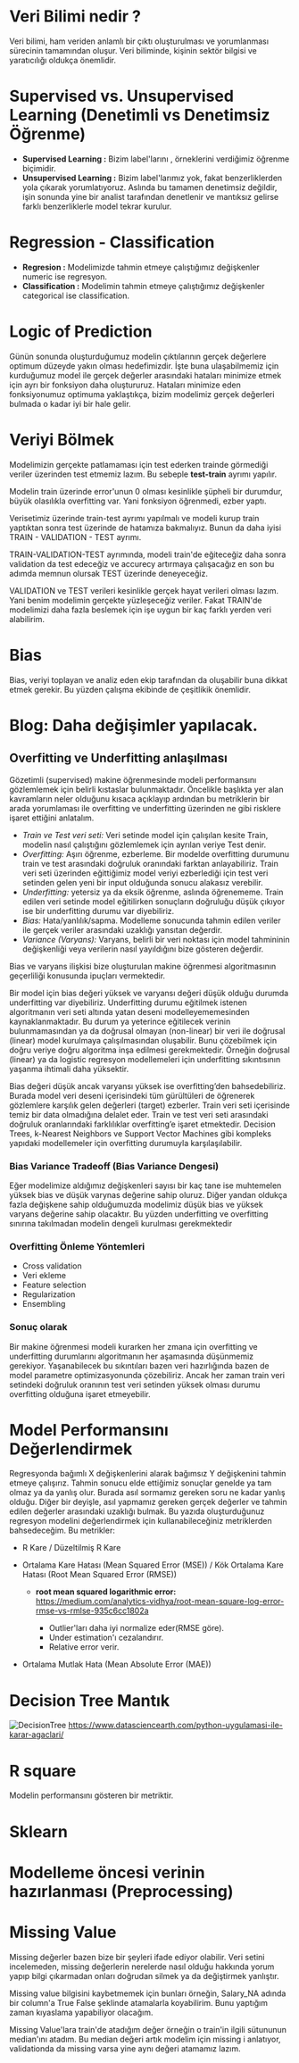 # Veri Bilimi nedir ?
Veri bilimi, ham veriden anlamlı bir çıktı oluşturulması ve yorumlanması sürecinin tamamından oluşur. Veri biliminde, kişinin sektör bilgisi ve yaratıcılığı oldukça önemlidir.

# Supervised vs. Unsupervised Learning (Denetimli vs Denetimsiz Öğrenme)
- **Supervised Learning   :** Bizim label'larını , örneklerini verdiğimiz öğrenme biçimidir.
- **Unsupervised Learning :** Bizim label'larımız yok, fakat benzerliklerden yola çıkarak yorumlatıyoruz. Aslında bu tamamen denetimsiz değildir, işin sonunda yine bir analist tarafından denetlenir ve mantıksız gelirse farklı benzerliklerle model tekrar kurulur.

# Regression - Classification
- **Regresion       :** Modelimizde tahmin etmeye çalıştığımız değişkenler numeric ise regresyon.
- **Classification  :** Modelimin tahmin etmeye çalıştığımız değişkenler categorical ise classification.

# Logic of Prediction
Günün sonunda oluşturduğumuz modelin çıktılarının gerçek değerlere optimum düzeyde yakın olması hedefimizdir. İşte buna ulaşabilmemiz için kurduğumuz model ile gerçek değerler
arasındaki hataları minimize etmek için ayrı bir fonksiyon daha oluştururuz. Hataları minimize eden fonksiyonumuz optimuma yaklaştıkça, bizim modelimiz gerçek değerleri bulmada o kadar iyi bir hale gelir.

# Veriyi Bölmek
Modelimizin gerçekte patlamaması için test ederken trainde görmediği veriler üzerinden test etmemiz lazım. Bu sebeple **test-train** ayrımı yapılır. 

Modelin train üzerinde error'unun 0 olması kesinlikle şüpheli bir durumdur, büyük olasılıkla overfitting var. Yani fonksiyon öğrenmedi, ezber yaptı.

Verisetimiz üzerinde train-test ayrımı yapılmalı ve modeli kurup train yaptıktan sonra test üzerinde de hatamıza bakmalıyız. Bunun da daha iyisi TRAIN - VALIDATION - TEST ayrımı.

TRAIN-VALIDATION-TEST ayrımında, modeli train'de eğiteceğiz daha sonra validation da test edeceğiz ve accurecy artırmaya çalışacağız en  son bu adımda memnun olursak TEST üzerinde deneyeceğiz.

VALIDATION ve TEST verileri kesinlikle gerçek hayat verileri olması lazım. Yani benim modelimin gerçekte yüzleşeceğiz veriler. Fakat TRAIN'de modelimizi daha fazla beslemek için işe uygun bir kaç farklı yerden veri alabilirim.

# Bias
Bias, veriyi toplayan ve analiz eden ekip tarafından da oluşabilir buna dikkat etmek gerekir. Bu yüzden çalışma ekibinde de çeşitlikik önemlidir.


# Blog: Daha değişimler yapılacak.
## Overfitting ve Underfitting anlaşılması
Gözetimli (supervised) makine öğrenmesinde modeli performansını gözlemlemek için belirli kıstaslar bulunmaktadır. Öncelikle başlıkta yer alan kavramların neler olduğunu kısaca açıklayıp ardından bu metriklerin bir arada yorumlaması ile overfitting ve underfitting üzerinden ne gibi risklere işaret ettiğini anlatalım.

* _Train ve Test veri seti:_ Veri setinde model için çalışılan kesite Train, modelin nasıl çalıştığını gözlemlemek için ayrılan veriye Test denir.
* _Overfitting:_ Aşırı öğrenme, ezberleme. Bir modelde overfitting durumunu train ve test arasındaki doğruluk oranındaki farktan anlayabiliriz. Train veri seti üzerinden eğittiğimiz model veriyi ezberlediği için test veri setinden gelen yeni bir input olduğunda sonucu alakasız verebilir.
* _Underfitting:_ yetersiz ya da eksik öğrenme, aslında öğrenememe. Train edilen veri setinde model eğitilirken sonuçların doğruluğu düşük çıkıyor ise bir underfitting durumu var diyebiliriz.
* _Bias:_ Hata/yanlılık/sapma. Modelleme sonucunda tahmin edilen veriler ile gerçek veriler arasındaki uzaklığı yansıtan değerdir.
* _Variance (Varyans):_ Varyans, belirli bir veri noktası için model tahmininin değişkenliği veya verilerin nasıl yayıldığını bize gösteren değerdir.

Bias ve varyans ilişkisi bize oluşturulan makine öğrenmesi algoritmasının geçerliliği konusunda ipuçları vermektedir.

Bir model için bias değeri yüksek ve varyansı değeri düşük olduğu durumda underfitting var diyebiliriz. Underfitting durumu eğitilmek istenen algoritmanın veri seti altında yatan deseni modelleyememesinden kaynaklanmaktadır. Bu durum ya yeterince eğitilecek verinin bulunmamasından ya da doğrusal olmayan (non-linear) bir veri ile doğrusal (linear) model kurulmaya çalışılmasından oluşabilir. Bunu çözebilmek için doğru veriye doğru algoritma inşa edilmesi gerekmektedir. Örneğin doğrusal (linear) ya da logistic regresyon modellemeleri için underfitting sıkıntısının yaşanma ihtimali daha yüksektir.

Bias değeri düşük ancak varyansı yüksek ise overfitting’den bahsedebiliriz. Burada model veri deseni içerisindeki tüm gürültüleri de öğrenerek gözlemlere karşılık gelen değerleri (target) ezberler. Train veri seti içerisinde temiz bir data olmadığına delalet eder. Train ve test veri seti arasındaki doğruluk oranlarındaki farklılıklar overfitting’e işaret etmektedir. Decision Trees, k-Nearest Neighbors ve Support Vector Machines gibi kompleks yapıdaki modellemeler için overfitting durumuyla karşılaşılabilir.

### Bias Variance Tradeoff (Bias Variance Dengesi)
Eğer modelimize aldığımız değişkenleri sayısı bir kaç tane ise muhtemelen yüksek bias ve düşük varynas değerine sahip oluruz. Diğer yandan oldukça fazla değişkene sahip olduğumuzda modelimiz düşük bias ve yüksek varyans değerine sahip olacaktır. Bu yüzden underfitting ve overfitting sınırına takılmadan modelin dengeli kurulması gerekmektedir

### Overfitting Önleme Yöntemleri
* Cross validation
* Veri ekleme
* Feature selection
* Regularization
* Ensembling

### Sonuç olarak
Bir makine öğrenmesi modeli kurarken her zmana için overfitting ve underfitting durumlarını algoritmanın her aşamasında düşünmemiz gerekiyor. Yaşanabilecek bu sıkıntıları bazen veri hazırlığında bazen de model parametre optimizasyonunda çözebiliriz. Ancak her zaman train veri setindeki doğruluk oranının test veri setinden yüksek olması durumu overfitting olduğuna işaret etmeyebilir.

# Model Performansını Değerlendirmek
Regresyonda bağımlı X değişkenlerini alarak bağımsız Y değişkenini tahmin etmeye çalışırız. Tahmin sonucu elde ettiğimiz sonuçlar genelde ya tam olmaz ya da yanlış olur. Burada asıl sormamız gereken soru ne kadar yanlış olduğu. Diğer bir deyişle, asıl yapmamız gereken gerçek değerler ve tahmin edilen değerler arasındaki uzaklığı bulmak. Bu yazıda oluşturduğunuz regresyon modelini değerlendirmek için kullanabileceğiniz metriklerden bahsedeceğim. Bu metrikler:
- R Kare / Düzeltilmiş R Kare
- Ortalama Kare Hatası (Mean Squared Error (MSE)) / Kök Ortalama Kare Hatası (Root Mean Squared Error (RMSE))
    - **root mean squared logarithmic error:** https://medium.com/analytics-vidhya/root-mean-square-log-error-rmse-vs-rmlse-935c6cc1802a

        * Outlier'ları daha iyi normalize eder(RMSE göre).
        * Under estimation'ı cezalandırır.
        * Relative error verir.

- Ortalama Mutlak Hata (Mean Absolute Error (MAE))

# Decision Tree Mantık

![DecisionTree](https://www.datasciencearth.com/wp-content/uploads/2020/03/Capture.png)
https://www.datasciencearth.com/python-uygulamasi-ile-karar-agaclari/

# R square
Modelin performansını gösteren bir metriktir.

# Sklearn

# Modelleme öncesi verinin hazırlanması (Preprocessing)

# Missing Value
Missing değerler bazen bize bir şeyleri ifade ediyor olabilir. Veri setini incelemeden, missing değerlerin nerelerde nasıl olduğu hakkında yorum yapıp bilgi çıkarmadan onları doğrudan silmek ya da değiştirmek yanlıştır.

Missing value bilgisini kaybetmemek için bunları örneğin, Salary_NA adında bir column'a True False şeklinde atamalarla koyabilirim. Bunu yaptığım zaman kıyaslama yapabiliyor olacağım.

Missing Value'lara train'de atadığım değer örneğin o train'in ilgili sütununun median'ını atadım. Bu median değeri artık modelim için missing i anlatıyor, validationda da missing varsa yine aynı değeri atamamız lazım.












